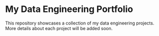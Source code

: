 # My Data Engineering Portfolio

This repository showcases a collection of my data engineering projects. More details about each project will be added soon. 